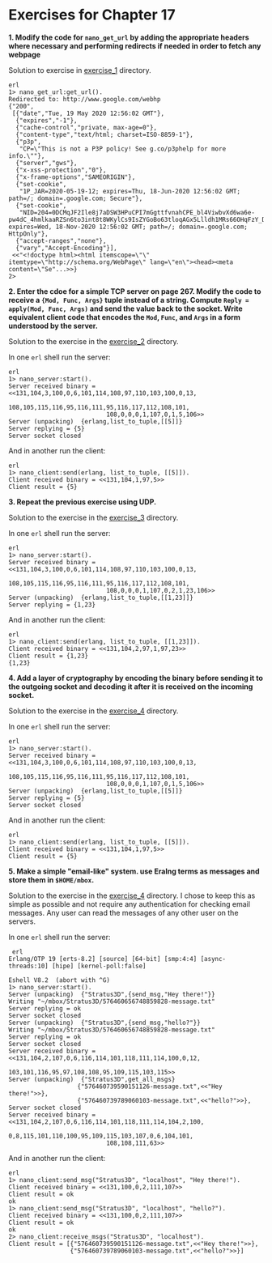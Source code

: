 # Exercises for Chapter 17

**1. Modify the code for `nano_get_url` by adding the appropriate headers where necessary and performing redirects if needed in order to fetch any webpage**

Solution to exercise in [exercise_1](exercise_1/) directory.

```
erl
1> nano_get_url:get_url().
Redirected to: http://www.google.com/webhp
{"200",
 [{"date","Tue, 19 May 2020 12:56:02 GMT"},
  {"expires","-1"},
  {"cache-control","private, max-age=0"},
  {"content-type","text/html; charset=ISO-8859-1"},
  {"p3p",
   "CP=\"This is not a P3P policy! See g.co/p3phelp for more info.\""},
  {"server","gws"},
  {"x-xss-protection","0"},
  {"x-frame-options","SAMEORIGIN"},
  {"set-cookie",
   "1P_JAR=2020-05-19-12; expires=Thu, 18-Jun-2020 12:56:02 GMT; path=/; domain=.google.com; Secure"},
  {"set-cookie",
   "NID=204=0DCMqJF2Ile8j7aDSW3HPuCPI7mGgttfvnahCPE_bl4ViwbvXd6wa6e-pw4dC_4hmlkaaRZSn6to3int8t8WKylCs9IsZYGoBo63tloqAGx5Llldh1MRs66OHqFzY_DUsg9BWfbBiLwqckyYatgYO3hMji8QkaWwgcKlsOcKUek; expires=Wed, 18-Nov-2020 12:56:02 GMT; path=/; domain=.google.com; HttpOnly"},
  {"accept-ranges","none"},
  {"vary","Accept-Encoding"}],
 <<"<!doctype html><html itemscope=\"\" itemtype=\"http://schema.org/WebPage\" lang=\"en\"><head><meta content=\"Se"...>>}
2>
```

**2. Enter the cdoe for a simple TCP server on page 267. Modify the code to receive a `{Mod, Func, Args}` tuple instead of a string. Compute `Reply = apply(Mod, Func, Args)` and send the value back to the socket. Write equivalent client code that encodes the `Mod`, `Func`, and `Args` in a form understood by the server.**

Solution to the exercise in the [exercise_2](exercise_2/) directory.

In one `erl` shell run the server:

```
erl
1> nano_server:start().
Server received binary = <<131,104,3,100,0,6,101,114,108,97,110,103,100,0,13,
                           108,105,115,116,95,116,111,95,116,117,112,108,101,
                           108,0,0,0,1,107,0,1,5,106>>
Server (unpacking)  {erlang,list_to_tuple,[[5]]}
Server replying = {5}
Server socket closed
```

And in another run the client:

```
erl
1> nano_client:send(erlang, list_to_tuple, [[5]]).
Client received binary = <<131,104,1,97,5>>
Client result = {5}
```

**3. Repeat the previous exercise using UDP.**

Solution to the exercise in the [exercise_3](exercise_3/) directory.

In one `erl` shell run the server:

```
erl
1> nano_server:start().
Server received binary = <<131,104,3,100,0,6,101,114,108,97,110,103,100,0,13,
                           108,105,115,116,95,116,111,95,116,117,112,108,101,
                           108,0,0,0,1,107,0,2,1,23,106>>
Server (unpacking)  {erlang,list_to_tuple,[[1,23]]}
Server replying = {1,23}
```

And in another run the client:

```
erl
1> nano_client:send(erlang, list_to_tuple, [[1,23]]).
Client received binary = <<131,104,2,97,1,97,23>>
Client result = {1,23}
{1,23}
```

**4. Add a layer of cryptography by encoding the binary before sending it to the outgoing socket and decoding it after it is received on the incoming socket.**

Solution to the exercise in the [exercise_4](exercise_4/) directory.

In one `erl` shell run the server:

```
erl
1> nano_server:start().
Server received binary = <<131,104,3,100,0,6,101,114,108,97,110,103,100,0,13,
                           108,105,115,116,95,116,111,95,116,117,112,108,101,
                           108,0,0,0,1,107,0,1,5,106>>
Server (unpacking)  {erlang,list_to_tuple,[[5]]}
Server replying = {5}
Server socket closed
```

And in another run the client:

```
erl
1> nano_client:send(erlang, list_to_tuple, [[5]]).
Client received binary = <<131,104,1,97,5>>
Client result = {5}
```

**5. Make a simple "email-like" system. use Eralng terms as messages and store them in `$HOME/mbox`.**

Solution to the exercise in the [exercise_4](exercise_4/) directory. I chose to keep this as simple as possible and not require any authentication for checking email messages. Any user can read the messages of any other user on the servers.

In one `erl` shell run the server:

```
 erl
Erlang/OTP 19 [erts-8.2] [source] [64-bit] [smp:4:4] [async-threads:10] [hipe] [kernel-poll:false]

Eshell V8.2  (abort with ^G)
1> nano_server:start().
Server (unpacking)  {"Stratus3D",{send_msg,"Hey there!"}}
Writing "~/mbox/Stratus3D/576460656748859828-message.txt"
Server replying = ok
Server socket closed
Server (unpacking)  {"Stratus3D",{send_msg,"hello?"}}
Writing "~/mbox/Stratus3D/576460656748859828-message.txt"
Server replying = ok
Server socket closed
Server received binary = <<131,104,2,107,0,6,116,114,101,118,111,114,100,0,12,
                           103,101,116,95,97,108,108,95,109,115,103,115>>
Server (unpacking)  {"Stratus3D",get_all_msgs}
                   {"576460739590151126-message.txt",<<"Hey there!">>},
                   {"576460739789060103-message.txt",<<"hello?">>},
Server socket closed
Server received binary = <<131,104,2,107,0,6,116,114,101,118,111,114,104,2,100,
                           0,8,115,101,110,100,95,109,115,103,107,0,6,104,101,
                           108,108,111,63>>
```

And in another run the client:

```
erl
1> nano_client:send_msg("Stratus3D", "localhost", "Hey there!").
Client received binary = <<131,100,0,2,111,107>>
Client result = ok
ok
1> nano_client:send_msg("Stratus3D", "localhost", "hello?").
Client received binary = <<131,100,0,2,111,107>>
Client result = ok
ok
2> nano_client:receive_msgs("Stratus3D", "localhost").
Client result = [{"576460739590151126-message.txt",<<"Hey there!">>},
                 {"576460739789060103-message.txt",<<"hello?">>}]
```
